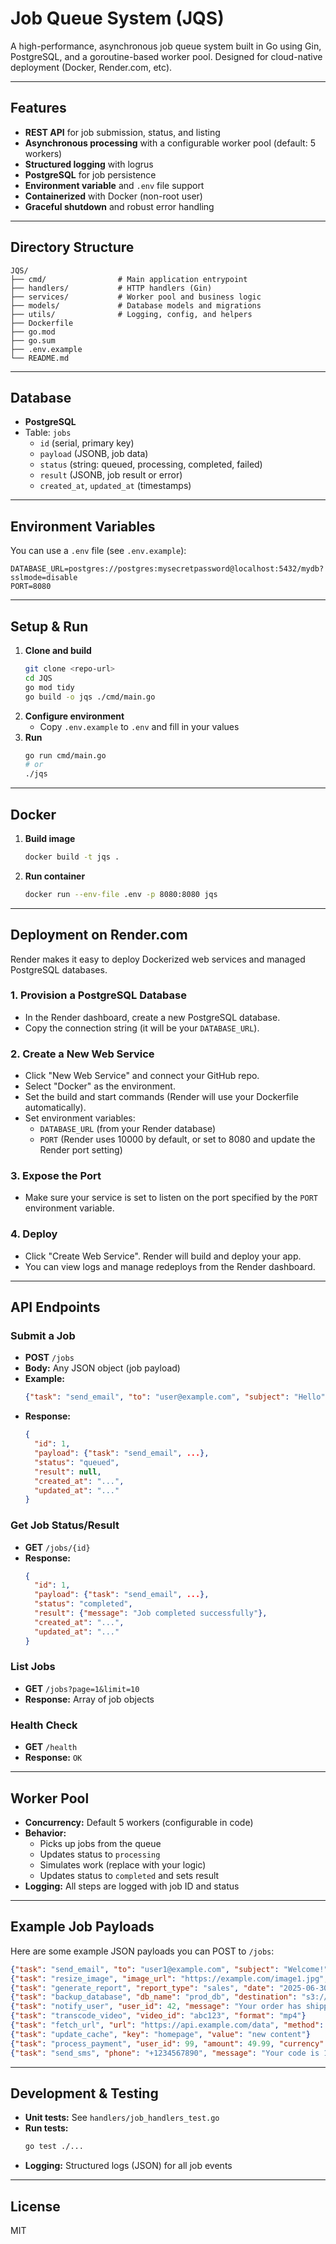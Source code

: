 # Job Queue System (JQS)

A high-performance, asynchronous job queue system built in Go using Gin, PostgreSQL, and a goroutine-based worker pool. Designed for cloud-native deployment (Docker, Render.com, etc).

---

## Features
- **REST API** for job submission, status, and listing
- **Asynchronous processing** with a configurable worker pool (default: 5 workers)
- **Structured logging** with logrus
- **PostgreSQL** for job persistence
- **Environment variable** and `.env` file support
- **Containerized** with Docker (non-root user)
- **Graceful shutdown** and robust error handling

---

## Directory Structure
```
JQS/
├── cmd/                # Main application entrypoint
├── handlers/           # HTTP handlers (Gin)
├── services/           # Worker pool and business logic
├── models/             # Database models and migrations
├── utils/              # Logging, config, and helpers
├── Dockerfile
├── go.mod
├── go.sum
├── .env.example
└── README.md
```

---

## Database
- **PostgreSQL**
- Table: `jobs`
  - `id` (serial, primary key)
  - `payload` (JSONB, job data)
  - `status` (string: queued, processing, completed, failed)
  - `result` (JSONB, job result or error)
  - `created_at`, `updated_at` (timestamps)

---

## Environment Variables
You can use a `.env` file (see `.env.example`):
```
DATABASE_URL=postgres://postgres:mysecretpassword@localhost:5432/mydb?sslmode=disable
PORT=8080
```

---

## Setup & Run
1. **Clone and build**
   ```sh
   git clone <repo-url>
   cd JQS
   go mod tidy
   go build -o jqs ./cmd/main.go
   ```
2. **Configure environment**
   - Copy `.env.example` to `.env` and fill in your values
3. **Run**
   ```sh
   go run cmd/main.go
   # or
   ./jqs
   ```

---

## Docker
1. **Build image**
   ```sh
   docker build -t jqs .
   ```
2. **Run container**
   ```sh
   docker run --env-file .env -p 8080:8080 jqs
   ```

---

## Deployment on Render.com

Render makes it easy to deploy Dockerized web services and managed PostgreSQL databases.

### 1. **Provision a PostgreSQL Database**
- In the Render dashboard, create a new PostgreSQL database.
- Copy the connection string (it will be your `DATABASE_URL`).

### 2. **Create a New Web Service**
- Click "New Web Service" and connect your GitHub repo.
- Select "Docker" as the environment.
- Set the build and start commands (Render will use your Dockerfile automatically).
- Set environment variables:
  - `DATABASE_URL` (from your Render database)
  - `PORT` (Render uses 10000 by default, or set to 8080 and update the Render port setting)

### 3. **Expose the Port**
- Make sure your service is set to listen on the port specified by the `PORT` environment variable.

### 4. **Deploy**
- Click "Create Web Service". Render will build and deploy your app.
- You can view logs and manage redeploys from the Render dashboard.

---

## API Endpoints

### Submit a Job
- **POST** `/jobs`
- **Body:** Any JSON object (job payload)
- **Example:**
  ```json
  {"task": "send_email", "to": "user@example.com", "subject": "Hello"}
  ```
- **Response:**
  ```json
  {
    "id": 1,
    "payload": {"task": "send_email", ...},
    "status": "queued",
    "result": null,
    "created_at": "...",
    "updated_at": "..."
  }
  ```

### Get Job Status/Result
- **GET** `/jobs/{id}`
- **Response:**
  ```json
  {
    "id": 1,
    "payload": {"task": "send_email", ...},
    "status": "completed",
    "result": {"message": "Job completed successfully"},
    "created_at": "...",
    "updated_at": "..."
  }
  ```

### List Jobs
- **GET** `/jobs?page=1&limit=10`
- **Response:** Array of job objects

### Health Check
- **GET** `/health`
- **Response:** `OK`

---

## Worker Pool
- **Concurrency:** Default 5 workers (configurable in code)
- **Behavior:**
  - Picks up jobs from the queue
  - Updates status to `processing`
  - Simulates work (replace with your logic)
  - Updates status to `completed` and sets result
- **Logging:** All steps are logged with job ID and status

---

## Example Job Payloads
Here are some example JSON payloads you can POST to `/jobs`:
```json
{"task": "send_email", "to": "user1@example.com", "subject": "Welcome!", "body": "Hello User1"}
{"task": "resize_image", "image_url": "https://example.com/image1.jpg", "width": 800, "height": 600}
{"task": "generate_report", "report_type": "sales", "date": "2025-06-30"}
{"task": "backup_database", "db_name": "prod_db", "destination": "s3://backups/prod_db.bak"}
{"task": "notify_user", "user_id": 42, "message": "Your order has shipped."}
{"task": "transcode_video", "video_id": "abc123", "format": "mp4"}
{"task": "fetch_url", "url": "https://api.example.com/data", "method": "GET"}
{"task": "update_cache", "key": "homepage", "value": "new content"}
{"task": "process_payment", "user_id": 99, "amount": 49.99, "currency": "USD"}
{"task": "send_sms", "phone": "+1234567890", "message": "Your code is 123456"}
```

---

## Development & Testing
- **Unit tests:** See `handlers/job_handlers_test.go`
- **Run tests:**
  ```sh
  go test ./...
  ```
- **Logging:** Structured logs (JSON) for all job events

---

## License
MIT 